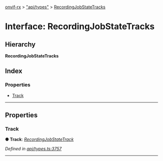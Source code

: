 [onvif-rx](../README.md) > ["api/types"](../modules/_api_types_.md) > [RecordingJobStateTracks](../interfaces/_api_types_.recordingjobstatetracks.md)

# Interface: RecordingJobStateTracks

## Hierarchy

**RecordingJobStateTracks**

## Index

### Properties

* [Track](_api_types_.recordingjobstatetracks.md#track)

---

## Properties

<a id="track"></a>

###  Track

**● Track**: *[RecordingJobStateTrack](_api_types_.recordingjobstatetrack.md)*

*Defined in [api/types.ts:3757](https://github.com/patrickmichalina/onvif-rx/blob/d62cee9/src/api/types.ts#L3757)*

___

